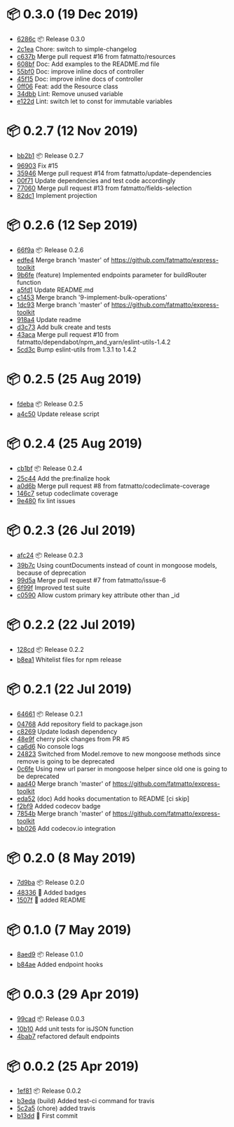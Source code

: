# 📦 0.3.0 (19 Dec 2019)
- [6286c](https://github.com/fatmatto/express-toolkit)  📦 Release 0.3.0
- [2c1ea](https://github.com/fatmatto/express-toolkit)  Chore: switch to simple-changelog
- [c637b](https://github.com/fatmatto/express-toolkit)  Merge pull request #16 from fatmatto/resources
- [608bf](https://github.com/fatmatto/express-toolkit)  Doc: Add examples to the README.md file
- [55bf0](https://github.com/fatmatto/express-toolkit)  Doc: improve inline docs of controller
- [45f15](https://github.com/fatmatto/express-toolkit)  Doc: improve inline docs of controller
- [0ff06](https://github.com/fatmatto/express-toolkit)  Feat: add the Resource class
- [34dbb](https://github.com/fatmatto/express-toolkit)  Lint: Remove unused variable
- [e122d](https://github.com/fatmatto/express-toolkit)  Lint: switch let to const for immutable variables
# 📦 0.2.7 (12 Nov 2019)
- [bb2b1](https://github.com/fatmatto/express-toolkit)  📦 Release 0.2.7
- [96903](https://github.com/fatmatto/express-toolkit)  Fix #15
- [35946](https://github.com/fatmatto/express-toolkit)  Merge pull request #14 from fatmatto/update-dependencies
- [00f71](https://github.com/fatmatto/express-toolkit)  Update dependencies and test code accordingly
- [77060](https://github.com/fatmatto/express-toolkit)  Merge pull request #13 from fatmatto/fields-selection
- [82dc1](https://github.com/fatmatto/express-toolkit)  Implement projection
# 📦 0.2.6 (12 Sep 2019)
- [66f9a](https://github.com/fatmatto/express-toolkit)  📦 Release 0.2.6
- [edfe4](https://github.com/fatmatto/express-toolkit)  Merge branch 'master' of https://github.com/fatmatto/express-toolkit
- [9b6fe](https://github.com/fatmatto/express-toolkit)  (feature) Implemented endpoints parameter for buildRouter function
- [a5fd1](https://github.com/fatmatto/express-toolkit)  Update README.md
- [c1453](https://github.com/fatmatto/express-toolkit)  Merge branch '9-implement-bulk-operations'
- [1dc93](https://github.com/fatmatto/express-toolkit)  Merge branch 'master' of https://github.com/fatmatto/express-toolkit
- [918a4](https://github.com/fatmatto/express-toolkit)  Update readme
- [d3c73](https://github.com/fatmatto/express-toolkit)  Add bulk create and tests
- [43aca](https://github.com/fatmatto/express-toolkit)  Merge pull request #10 from fatmatto/dependabot/npm_and_yarn/eslint-utils-1.4.2
- [5cd3c](https://github.com/fatmatto/express-toolkit)  Bump eslint-utils from 1.3.1 to 1.4.2
# 📦 0.2.5 (25 Aug 2019)
- [fdeba](https://github.com/fatmatto/express-toolkit)  📦 Release 0.2.5
- [a4c50](https://github.com/fatmatto/express-toolkit)  Update release script
# 📦 0.2.4 (25 Aug 2019)
- [cb1bf](https://github.com/fatmatto/express-toolkit)  📦 Release 0.2.4
- [25c44](https://github.com/fatmatto/express-toolkit)  Add the pre:finalize hook
- [a0d6b](https://github.com/fatmatto/express-toolkit)  Merge pull request #8 from fatmatto/codeclimate-coverage
- [146c7](https://github.com/fatmatto/express-toolkit)  setup codeclimate coverage
- [9e480](https://github.com/fatmatto/express-toolkit)  fix lint issues
# 📦 0.2.3 (26 Jul 2019)
- [afc24](https://github.com/fatmatto/express-toolkit)  📦 Release 0.2.3
- [39b7c](https://github.com/fatmatto/express-toolkit)  Using countDocuments instead of count in mongoose models, because of  deprecation
- [99d5a](https://github.com/fatmatto/express-toolkit)  Merge pull request #7 from fatmatto/issue-6
- [6f99f](https://github.com/fatmatto/express-toolkit)  Improved test suite
- [c0590](https://github.com/fatmatto/express-toolkit)  Allow custom primary key attribute other than _id
# 📦 0.2.2 (22 Jul 2019)
- [128cd](https://github.com/fatmatto/express-toolkit)  📦 Release 0.2.2
- [b8ea1](https://github.com/fatmatto/express-toolkit)  Whitelist files for npm release
# 📦 0.2.1 (22 Jul 2019)
- [64661](https://github.com/fatmatto/express-toolkit)  📦 Release 0.2.1
- [04768](https://github.com/fatmatto/express-toolkit)  Add repository field to package.json
- [c8269](https://github.com/fatmatto/express-toolkit)  Update lodash dependency
- [48e9f](https://github.com/fatmatto/express-toolkit)  cherry pick changes from PR #5
- [ca6d6](https://github.com/fatmatto/express-toolkit)  No console logs
- [24823](https://github.com/fatmatto/express-toolkit)  Switched from Model.remove to new mongoose methods since remove is going to be deprecated
- [0c6fe](https://github.com/fatmatto/express-toolkit)  Using new url parser in mongoose helper since old one is going to be deprecated
- [aad40](https://github.com/fatmatto/express-toolkit)  Merge branch 'master' of https://github.com/fatmatto/express-toolkit
- [eda52](https://github.com/fatmatto/express-toolkit)  (doc) Add hooks documentation to README [ci skip]
- [f2bf9](https://github.com/fatmatto/express-toolkit)  Added codecov badge
- [7854b](https://github.com/fatmatto/express-toolkit)  Merge branch 'master' of https://github.com/fatmatto/express-toolkit
- [bb026](https://github.com/fatmatto/express-toolkit)  Add codecov.io integration
# 📦 0.2.0 (8 May 2019)
- [7d9ba](https://github.com/fatmatto/express-toolkit)  📦 Release 0.2.0
- [48336](https://github.com/fatmatto/express-toolkit)  🎀 Added badges
- [1507f](https://github.com/fatmatto/express-toolkit)  📖 added README
# 📦 0.1.0 (7 May 2019)
- [8aed9](https://github.com/fatmatto/express-toolkit)  📦 Release 0.1.0
- [b84ae](https://github.com/fatmatto/express-toolkit)  Added endpoint hooks
# 📦 0.0.3 (29 Apr 2019)
- [99cad](https://github.com/fatmatto/express-toolkit)  📦 Release 0.0.3
- [10b10](https://github.com/fatmatto/express-toolkit)  Add unit tests for isJSON function
- [4bab7](https://github.com/fatmatto/express-toolkit)  refactored default endpoints
# 📦 0.0.2 (25 Apr 2019)
- [1ef81](https://github.com/fatmatto/express-toolkit)  📦 Release 0.0.2
- [b3eda](https://github.com/fatmatto/express-toolkit)  (build) Added test-ci command for travis
- [5c2a5](https://github.com/fatmatto/express-toolkit)  (chore) added travis
- [b13dd](https://github.com/fatmatto/express-toolkit)  🚀 First commit
